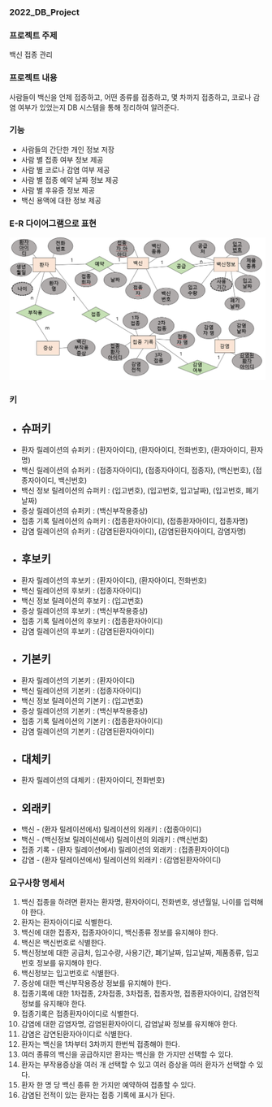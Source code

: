 ### 2022_DB_Project

### 프로젝트 주제
백신 접종 관리 

### 프로젝트 내용
사람들이 백신을 언제 접종하고, 어떤 종류를 접종하고, 몇 차까지 접종하고, 코로나 감염 여부가 있었는지 DB 시스템을 통해 정리하여 알려준다.


### 기능
* 사람들의 간단한 개인 정보 저장
* 사람 별 접종 여부 정보 제공
* 사람 별 코로나 감염 여부 제공
* 사람 별 접종 예약 날짜 정보 제공
* 사람 별 후유증 정보 제공
* 백신 용액에 대한 정보 제공

### E-R 다이어그램으로 표현
![ERdiagram](./ER..DIAGRAM.png)

### 키
* ## 슈퍼키
* 환자 릴레이션의 슈퍼키 : (환자아이디), (환자아이디, 전화번호), (환자아이디, 환자명)
* 백신 릴레이션의 슈퍼키 : (접종자아이디), (접종자아이디, 접종자), (백신번호), (접종자아이디, 백신번호)
* 백신 정보 릴레이션의 슈퍼키 : (입고번호), (입고번호, 입고날짜), (입고번호, 폐기날짜)
* 증상 릴레이션의 슈퍼키 : (백신부작용증상)
* 접종 기록 릴레이션의 슈퍼키 : (접종환자아이디), (접종환자아이디, 접종자명)
* 감염 릴레이션의 슈퍼키 : (감염된환자아이디), (감염된환자아이디, 감염자명)
* ## 후보키
* 환자 릴레이션의 후보키 : (환자아이디), (환자아이디, 전화번호)
* 백신 릴레이션의 후보키 : (접종자아이디)
* 백신 정보 릴레이션의 후보키 : (입고번호)
* 증상 릴레이션의 후보키 : (백신부작용증상)
* 접종 기록 릴레이션의 후보키 : (접종환자아이디)
* 감염 릴레이션의 후보키 : (감염된환자아이디)
* ## 기본키
* 환자 릴레이션의 기본키 : (환자아이디)
* 백신 릴레이션의 기본키 : (접종자아이디)
* 백신 정보 릴레이션의 기본키 : (입고번호)
* 증상 릴레이션의 기본키 : (백신부작용증상)
* 접종 기록 릴레이션의 기본키 : (접종환자아이디)
* 감염 릴레이션의 기본키 : (감염된환자아이디)
* ## 대체키
* 환자 릴레이션의 대체키 : (환자아이디, 전화번호)
* ## 외래키
* 백신 - (환자 릴레이션에서) 릴레이션의 외래키 : (접종아이디)
* 백신 - (백신정보 릴레이션에서) 릴레이션의 외래키 : (백신번호)
* 접종 기록 - (환자 릴레이션에서) 릴레이션의 외래키 : (접종환자아이디)
* 감염 - (환자 릴레이션에서) 릴레이션의 외래키 : (감염된환자아이디)

### 요구사항 명세서
1. 백신 접종을 하려면 환자는 환자명, 환자아이디, 전화번호, 생년월일, 나이를 입력해야 한다.
2. 환자는 환자아이디로 식별한다.
3. 백신에 대한 접종자, 접종자아이디, 백신종류 정보를 유지해야 한다.
4. 백신은 백신번호로 식별한다.
5. 백신정보에 대한 공급처, 입고수량, 사용기간, 폐기날짜, 입고날짜, 제품종류, 입고번호 정보를 유지해야 한다.
6. 백신정보는 입고번호로 식별한다.
7. 증상에 대한 백신부작용증상 정보를 유지해야 한다.
8. 접종기록에 대한 1차접종, 2차접종, 3차접종, 접종자명, 접종환자아이디, 감염전적 정보를 유지해야 한다.
9. 접종기록은 접종환자아이디로 식별한다.
10. 감염에 대한 감염자명, 감염된환자아이디, 감염날짜 정보를 유지해야 한다.
11. 감염은 감연된환자아이디로 식별한다.
12. 환자는 백신을 1차부터 3차까지 한번씩 접종해야 한다.
13. 여러 종류의 백신을 공급하지만 환자는 백신을 한 가지만 선택할 수 있다.
14. 환자는 부작용증상을 여러 개 선택할 수 있고 여러 증상을 여러 환자가 선택할 수 있다.
15. 환자 한 명 당 백신 종류 한 가지만 예약하여 접종할 수 있다.
16. 감염된 전적이 있는 환자는 접종 기록에 표시가 된다.
